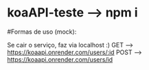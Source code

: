# koaAPI-teste --> npm i

#Formas de uso (mock):

Se cair o serviço, faz via localhost :)
GET --> https://koaapi.onrender.com/users/:id
POST --> https://koaapi.onrender.com/users/id
